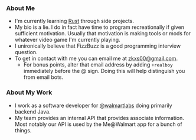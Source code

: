 ### About Me
- I'm currently learning [Rust](https://www.rust-lang.org/) through side projects.
- My bio is a lie. I do in fact have time to program recreationally if given sufficient motivation. Usually that motivation is making tools or mods for whatever video game I'm currently playing.
- I unironically believe that FizzBuzz is a good programming interview question.
- To get in contact with me you can email me at [zkxs00@gmail.com](mailto:zkxs00@gmail.com).
  - For bonus points, alter that email address by adding `+realboy` immediately before the @ sign. Doing this will help distinguish you from email bots.

### About My Work
- I work as a software developer for [@walmartlabs](https://github.com/walmartlabs) doing primarily backend Java.
- My team provides an internal API that provides associate information. Most notably our API is used by the Me@Walmart app for a bunch of things.

<!--
**zkxs/zkxs** is a ✨ _special_ ✨ repository because its `README.md` (this file) appears on your GitHub profile.

Here are some ideas to get you started:

- 🔭 I’m currently working on ...
- 🌱 I’m currently learning ...
- 👯 I’m looking to collaborate on ...
- 🤔 I’m looking for help with ...
- 💬 Ask me about ...
- 📫 How to reach me: ...
- 😄 Pronouns: ...
- ⚡ Fun fact: ...
-->

